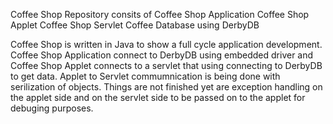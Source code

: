 Coffee Shop Repository consits of 
Coffee Shop Application
Coffee Shop Applet 
Coffee Shop Servlet
Coffee Database using DerbyDB

Coffee Shop is written in Java to show a full cycle application development.  Coffee Shop Application connect to DerbyDB using embedded driver and Coffee Shop Applet connects to a servlet that using connecting to DerbyDB to get data.  Applet to Servlet commumnication is being done with serilization of objects.
Things are not finished yet are exception handling on the applet side and on the servlet side to be passed on to the applet for debuging purposes.